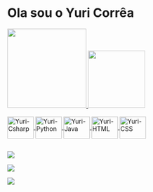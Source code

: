 # Ola sou o Yuri Corrêa

<div align="left">
  <a href="https://github.com/yurihlc23">
  <img height="180em" src="https://github-readme-stats.vercel.app/api?username=yurihlc23&show_icons=true&theme=dark&include_all_commits=true&count_private=true"/>
  <img height="130em" src="https://github-readme-stats.vercel.app/api/top-langs/?username=yurihlc23&layout=compact&langs_count=7&theme=dark"/>
</div>

<div style="display: inline_block"><br>
  
  <img align="center" alt="Yuri-Csharp" height="50" width="60" src="https://cdn.jsdelivr.net/gh/devicons/devicon/icons/csharp/csharp-original.svg" />

  <img align="center" alt="Yuri-Python" height="50" width="60" src="https://cdn.jsdelivr.net/gh/devicons/devicon/icons/python/python-original-wordmark.svg">

  <img align="center" alt="Yuri-Java" height="50" width="60" src="https://cdn.jsdelivr.net/gh/devicons/devicon/icons/java/java-original-wordmark.svg" />

  <img align="center" alt="Yuri-HTML" height="50" width="60" src="https://cdn.jsdelivr.net/gh/devicons/devicon/icons/html5/html5-original.svg">

  <img align="center" alt="Yuri-CSS" height="50" width="60" src="https://cdn.jsdelivr.net/gh/devicons/devicon/icons/css3/css3-original.svg">
  
  
  ##
  
  <div>
    
   <a href="https://www.instagram.com/yurixlimac/" target="_blank"><img src="https://img.shields.io/badge/Instagram-E4405F?style=for-the-badge&logo=instagram&logoColor=white"></a>
    
  <a href="https://www.linkedin.com/in/yuri-henrique-740a03239/" target="_blank"><img src="https://img.shields.io/badge/LinkedIn-0077B5?style=for-the-badge&logo=linkedin&logoColor=white"></a>

  <a href = "mailto:yuri.henrique.lima.correa@gmail.com"><img src="https://img.shields.io/badge/Gmail-D14836?style=for-the-badge&logo=gmail&logoColor=white"></a>
